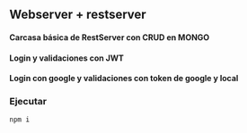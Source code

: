 ## Webserver + restserver

#### Carcasa básica de RestServer con CRUD en MONGO

#### Login y validaciones con JWT
#### Login con google y validaciones con token de google y local

### Ejecutar 

``````````
npm i 
``````````